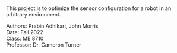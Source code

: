 ###
This project is to optimize the sensor configuration for a robot in an arbitrary environment.

Authors: Prabin Adhikari, John Morris  
Date: Fall 2022  
Class: ME 8710  
Professor: Dr. Cameron Turner  
